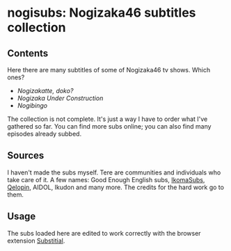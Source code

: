 # nogisubs: Nogizaka46 subtitles collection
## Contents
Here there are many subtitles of some of Nogizaka46 tv shows. Which ones?
* *Nogizakatte, doko?*
* *Nogizaka Under Construction*
* *Nogibingo*

The collection is not complete.
It's just a way I have to order what I've gathered so far.
You can find more subs online; you can also find many episodes already subbed.

## Sources
I haven't made the subs myself. Tere are communities and individuals who take care of it. A few names:
Good Enough English subs, 
[IkomaSubs](https://ikomasubs.wordpress.com/),
[Qelopin](http://qelopin.blogspot.com/),
AIDOL,
Ikudon
and many more. The credits for the hard work go to them.

## Usage
The subs loaded here are edited to work correctly with the browser extension
[Substitial](https://chrome.google.com/webstore/detail/substital-add-subtitles-t/kkkbiiikppgjdiebcabomlbidfodipjg).
